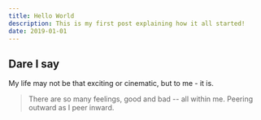 ```yaml
---
title: Hello World
description: This is my first post explaining how it all started!
date: 2019-01-01
---
```


## Dare I say

My life may not be that exciting or cinematic, but to me - it is.

> There are so many feelings, good and bad -- all within me. Peering outward as I peer inward.
